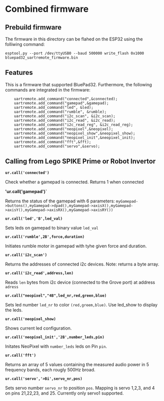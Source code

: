 # Combined firmware

## Prebuild firmware

The firmware in this directory can be flahed on the ESP32 using the folliwing command:

```
esptool.py --port /dev/ttyUSB0 --baud 500000 write_flash 0x1000  bluepad32_uartremote_firmware.bin
```

## Features

This is a firmware that supported BluePad32. Furthermore, the following commands are integrated in the firmware:

```
    uartremote.add_command("connected",&connected);
    uartremote.add_command("gamepad",&gamepad);
    uartremote.add_command("led", &led);
    uartremote.add_command("rumble", &rumble);
    uartremote.add_command("i2c_scan", &i2c_scan);
    uartremote.add_command("i2c_read", &i2c_read);
    uartremote.add_command("i2c_read_reg", &i2c_read_reg);
    uartremote.add_command("neopixel",&neopixel);
    uartremote.add_command("neopixel_show",&neopixel_show);
    uartremote.add_command("neopixel_init",&neopixel_init);
    uartremote.add_command("fft",&fft);
    uartremote.add_command("servo",&servo);
```

## Calling from Lego SPIKE Prime or Robot Invertor

**`ur.call('connected')`**

Check whether a gamepad is connected. Returns 1 when connected

**'ur.call('gamepad')`**

Returns the status of the gamepad with 6 parameters: `myGamepad->buttons(),myGamepad->dpad(),myGamepad->axisX(),myGamepad->axisY(),myGamepad->axisRX(),myGamepad->axisRY())`

**`ur.call('led','B',led_val)`**

Sets leds on gamepad to binary value `led_val`

**`ur.call('rumble',2B',force,duration)`**

Initiates rumble motor in gamepad with tyhe given force and duration.

**`ur.call('i2c_scan')`**

Returns the addresses of connected i2c devices. Note: returns a byte array.

**`ur.call('i2c_read',address,len)`**

Reads `len` bytes from i2c device (connected to the Grove port) at address `adress`

**`ur.call("neopixel","4B",led_nr,red,green,blue)`**

Sets led number `led_nr` to color `(red,greem,blue)`. Use led_show to display the leds.

**`ur.call('neopixel_show)`**

Shows current led configuration.

**`ur.call('neopixel_init','2B',number_leds,pin)`**

Initates NeoPixel with `number_leds` leds on Pin `pin`.

**`ur.call('fft')`**

Returns an array of 5 values containing the measured audio power in 5 frequency bands, each rougly 500Hz broad.

**`ur.call('servo','>Bi',servo_nr,pos)`**

Sets servo number `servo_nr` to position `pos`. Mapping is servo 1,2,3, and 4 on pins 21,22,23, and 25. Currently only servo1 supported.


